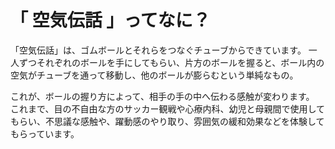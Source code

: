 # 「 空気伝話 」ってなに？
「空気伝話」は、ゴムボールとそれらをつなぐチューブからできています。
一人ずつそれぞれのボールを手にしてもらい、片方のボールを握ると、ボール内の空気がチューブを通って移動し、他のボールが膨らむという単純なもの。

これが、ボールの握り方によって、相手の手の中へ伝わる感触が変わります。
これまで、目の不自由な方のサッカー観戦や心療内科、幼児と母親間で使用してもらい、不思議な感触や、躍動感のやり取り、雰囲気の緩和効果などを体験してもらっています。
